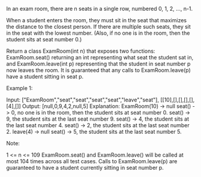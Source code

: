 In an exam room, there are n seats in a single row, numbered 0, 1, 2, ..., n-1.

When a student enters the room, they must sit in the seat that maximizes the distance to the closest person. If there are multiple such seats, they sit in the seat with the lowest number. (Also, if no one is in the room, then the student sits at seat number 0.)

Return a class ExamRoom(int n) that exposes two functions: ExamRoom.seat() returning an int representing what seat the student sat in, and ExamRoom.leave(int p) representing that the student in seat number p now leaves the room. It is guaranteed that any calls to ExamRoom.leave(p) have a student sitting in seat p.

Example 1:

Input: ["ExamRoom","seat","seat","seat","seat","leave","seat"], [[10],[],[],[],[],[4],[]]
Output: [null,0,9,4,2,null,5]
Explanation:
ExamRoom(10) -> null
seat() -> 0, no one is in the room, then the student sits at seat number 0.
seat() -> 9, the student sits at the last seat number 9.
seat() -> 4, the student sits at the last seat number 4.
seat() -> 2, the student sits at the last seat number 2.
leave(4) -> null
seat() -> 5, the student sits at the last seat number 5.

Note:

1 <= n <= 109
ExamRoom.seat() and ExamRoom.leave() will be called at most 104 times across all test cases.
Calls to ExamRoom.leave(p) are guaranteed to have a student currently sitting in seat number p.
